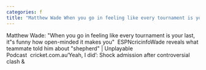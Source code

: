 ```yaml
---
categories: f
title: "Matthew Wade When you go in feeling like every tournament is your last its funny how openminded it makes you  ESPNcricinfo"
---
```

Matthew Wade: "When you go in feeling like every tournament is your last, it"s funny how open-minded it makes you"&nbsp;&nbsp;ESPNcricinfoWade reveals what teammate told him about "shepherd" | Unplayable Podcast&nbsp;&nbsp;cricket.com.au‘Yeah, I did’: Shock admission after controversial clash&nbsp;&